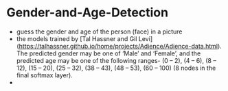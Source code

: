 # Gender-and-Age-Detection
* guess the gender and age of the person (face) in a picture 
* the models trained by [Tal Hassner and Gil Levi] (https://talhassner.github.io/home/projects/Adience/Adience-data.html). The predicted gender may be one of ‘Male’ and ‘Female’, and the predicted age may be one of the following ranges- (0 – 2), (4 – 6), (8 – 12), (15 – 20), (25 – 32), (38 – 43), (48 – 53), (60 – 100) (8 nodes in the final softmax layer). 
* 
